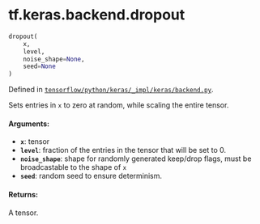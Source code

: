 <div itemscope itemtype="http://developers.google.com/ReferenceObject">
<meta itemprop="name" content="tf.keras.backend.dropout" />
</div>

# tf.keras.backend.dropout

``` python
dropout(
    x,
    level,
    noise_shape=None,
    seed=None
)
```



Defined in [`tensorflow/python/keras/_impl/keras/backend.py`](https://www.tensorflow.org/code/tensorflow/python/keras/_impl/keras/backend.py).

Sets entries in `x` to zero at random, while scaling the entire tensor.

#### Arguments:

* <b>`x`</b>: tensor
* <b>`level`</b>: fraction of the entries in the tensor
        that will be set to 0.
* <b>`noise_shape`</b>: shape for randomly generated keep/drop flags,
        must be broadcastable to the shape of `x`
* <b>`seed`</b>: random seed to ensure determinism.


#### Returns:

A tensor.